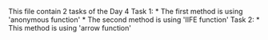 This file contain 2 tasks of the Day 4
Task 1:
    * The first method is using 'anonymous function'
    * The second method is using 'IIFE function'
Task 2:
    * This method is using 'arrow function'